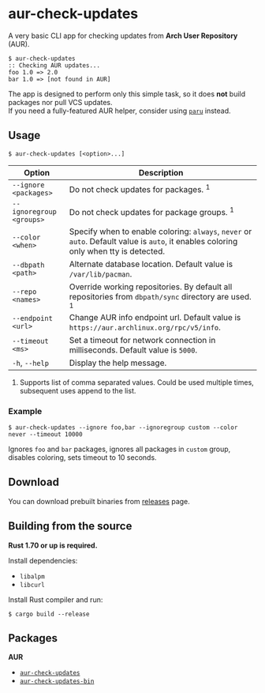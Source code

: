 # aur-check-updates

A very basic CLI app for checking updates from **Arch User Repository** (AUR).

    $ aur-check-updates
    :: Checking AUR updates...
    foo 1.0 => 2.0
    bar 1.0 => [not found in AUR]

The app is designed to perform only this simple task, so it does **not** build packages nor pull VCS updates.  
If you need a fully-featured AUR helper, consider using [`paru`](https://github.com/morganamilo/paru) instead.

## Usage

    $ aur-check-updates [<option>...]

| Option                   | Description                                                                                                                           |
| ------------------------ | ------------------------------------------------------------------------------------------------------------------------------------- |
| `--ignore <packages>`    | Do not check updates for packages. <sup>1</sup>                                                                                       |
| `--ignoregroup <groups>` | Do not check updates for package groups. <sup>1</sup>                                                                                 |
| `--color <when>`         | Specify when to enable coloring: `always`, `never` or `auto`. Default value is `auto`, it enables coloring only when tty is detected. |
| `--dbpath <path>`        | Alternate database location. Default value is `/var/lib/pacman`.                                                                      |
| `--repo <names>`         | Override working repositories. By default all repositories from `dbpath/sync` directory are used. <sup>1</sup>                        |
| `--endpoint <url>`       | Change AUR info endpoint url. Default value is `https://aur.archlinux.org/rpc/v5/info`.                                               |
| `--timeout <ms>`         | Set a timeout for network connection in milliseconds. Default value is `5000`.                                                        |
| `-h`, `--help`           | Display the help message.                                                                                                             |

1. Supports list of comma separated values. Could be used multiple times, subsequent uses append to the list.

### Example

    $ aur-check-updates --ignore foo,bar --ignoregroup custom --color never --timeout 10000

Ignores `foo` and `bar` packages, ignores all packages in `custom` group, disables coloring, sets timeout to 10 seconds.

## Download

You can download prebuilt binaries from [releases](https://github.com/HanabishiRecca/aur-check-updates/releases) page.

## Building from the source

**Rust 1.70 or up is required.**

Install dependencies:

-   `libalpm`
-   `libcurl`

Install Rust compiler and run:

    $ cargo build --release

## Packages

**AUR**

-   [`aur-check-updates`](https://aur.archlinux.org/packages/aur-check-updates)
-   [`aur-check-updates-bin`](https://aur.archlinux.org/packages/aur-check-updates-bin)
